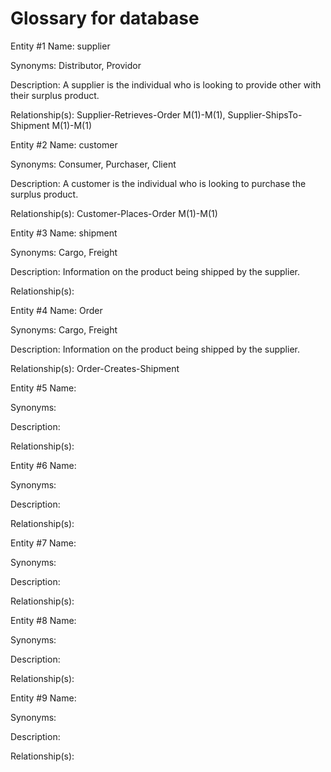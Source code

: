 # Glossary for database

Entity #1 Name: supplier

   Synonyms: Distributor, Providor
  
   Description: A supplier is the individual who is looking to provide other with their surplus product.
  
   Relationship(s): Supplier-Retrieves-Order M(1)-M(1), Supplier-ShipsTo-Shipment M(1)-M(1)

Entity #2 Name: customer

   Synonyms: Consumer, Purchaser, Client
   
   Description: A customer is the individual who is looking to purchase the surplus product.
   
   Relationship(s): Customer-Places-Order M(1)-M(1)
   
Entity #3 Name: shipment

   Synonyms: Cargo, Freight
   
   Description: Information on the product being shipped by the supplier.
   
   Relationship(s):
   
Entity #4 Name: Order

   Synonyms: Cargo, Freight
   
   Description: Information on the product being shipped by the supplier.
   
   Relationship(s): Order-Creates-Shipment
   
Entity #5 Name: 

   Synonyms: 
   
   Description: 
   
   Relationship(s): 
   
Entity #6 Name: 

   Synonyms: 
   
   Description: 
   
   Relationship(s): 
   
Entity #7 Name: 

   Synonyms: 
   
   Description: 
   
   Relationship(s): 
   
Entity #8 Name: 

   Synonyms: 
   
   Description: 
   
   Relationship(s): 
 
Entity #9 Name: 

   Synonyms: 
   
   Description: 
   
   Relationship(s): 
   
